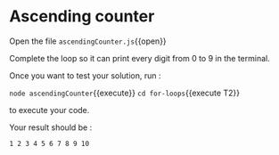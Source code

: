 # Ascending counter 

Open the file `ascendingCounter.js`{{open}}

Complete the loop so it can print every digit from 0 to 9 in the terminal.

Once you want to test your solution, run :

`node ascendingCounter`{{execute}} 
`cd for-loops`{{execute T2}}

to execute your code.

Your result should be : 

`
1
2
3
4
5
6
7
8
9
10
`